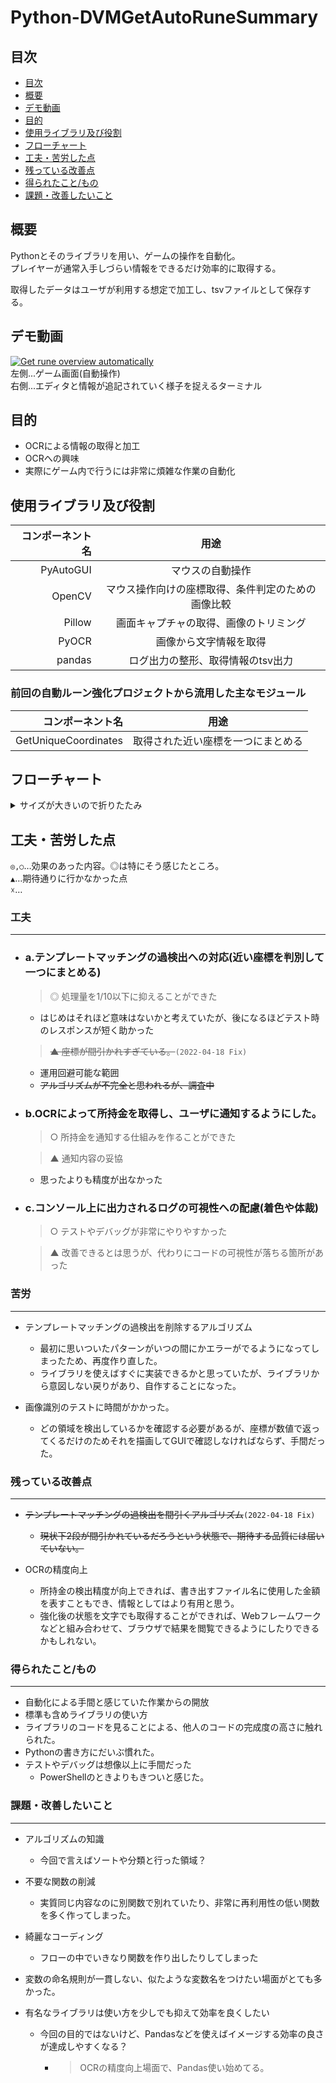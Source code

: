 # Python-DVMGetAutoRuneSummary

## 目次
  - [目次](#目次)
  - [概要](#概要)
  - [デモ動画](#デモ動画)
  - [目的](#目的)
  - [使用ライブラリ及び役割](#使用ライブラリ及び役割)
  - [フローチャート](#フローチャート)
  - [工夫・苦労した点](#工夫苦労した点)
  - [残っている改善点](#残っている改善点)
  - [得られたこと/もの](#得られたこともの)
  - [課題・改善したいこと](#課題改善したいこと)


## 概要
  
Pythonとそのライブラリを用い、ゲームの操作を自動化。  
プレイヤーが通常入手しづらい情報をできるだけ効率的に取得する。  
  
取得したデータはユーザが利用する想定で加工し、tsvファイルとして保存する。

## デモ動画

[![Get rune overview automatically](https://img.youtube.com/vi/oFfLq7W-198/0.jpg)](https://www.youtube.com/watch?v=oFfLq7W-198)  
左側...ゲーム画面(自動操作)  
右側...エディタと情報が追記されていく様子を捉えるターミナル

## 目的

+ OCRによる情報の取得と加工  
+ OCRへの興味
+ 実際にゲーム内で行うには非常に煩雑な作業の自動化

## 使用ライブラリ及び役割

|コンポーネント名|用途|
|---:|:---:|
|PyAutoGUI|マウスの自動操作|
|OpenCV|マウス操作向けの座標取得、条件判定のための画像比較|
|Pillow|画面キャプチャの取得、画像のトリミング|
|PyOCR|画像から文字情報を取得|  
|pandas|ログ出力の整形、取得情報のtsv出力|
  
  
### 前回の自動ルーン強化プロジェクトから流用した主なモジュール  
  
|コンポーネント名|用途|  
|---:|:---:|
|GetUniqueCoordinates|取得された近い座標を一つにまとめる|  
  

## フローチャート

<details><summary>サイズが大きいので折りたたみ</summary>

![フローチャート](https://github.com/StarsandLabo/Python-DVMAutoRuneEnhance/blob/main/program/flowchart_2022-04-17.jpg)  

</details>

## 工夫・苦労した点

`◎,○`…効果のあった内容。◎は特にそう感じたところ。  
`▲`…期待通りに行かなかった点  
`☓`…

### 工夫  
---

+ ### a.テンプレートマッチングの過検出への対応(近い座標を判別して一つにまとめる)  
    > ◎ 処理量を1/10以下に抑えることができた  
    + はじめはそれほど意味はないかと考えていたが、後になるほどテスト時のレスポンスが短く助かった
    
    > ~~▲ 座標が間引かれすぎている。~~`(2022-04-18 Fix)`  
    + 運用回避可能な範囲  
    + ~~アルゴリズムが不完全と思われるが、調査中~~  
    
+ ### b.OCRによって所持金を取得し、ユーザに通知するようにした。  
    > ○ 所持金を通知する仕組みを作ることができた  

    > ▲ 通知内容の妥協  
    + 思ったよりも精度が出なかった  

+ ### c.コンソール上に出力されるログの可視性への配慮(着色や体裁)  
    > ○ テストやデバッグが非常にやりやすかった  

    > ▲ 改善できるとは思うが、代わりにコードの可視性が落ちる箇所があった  

### 苦労
---

+ テンプレートマッチングの過検出を削除するアルゴリズム  
  + 最初に思いついたパターンがいつの間にかエラーがでるようになってしまったため、再度作り直した。
  + ライブラリを使えばすぐに実装できるかと思っていたが、ライブラリから意図しない戻りがあり、自作することになった。

+ 画像識別のテストに時間がかかった。  
  + どの領域を検出しているかを確認する必要があるが、座標が数値で返ってくるだけのためそれを描画してGUIで確認しなければならず、手間だった。  




### 残っている改善点
---

+ ~~テンプレートマッチングの過検出を間引くアルゴリズム~~`(2022-04-18 Fix)`  
  + ~~現状下2段が間引かれているだろうという状態で、期待する品質には届いていない。~~  

+ OCRの精度向上  
  + 所持金の検出精度が向上できれば、書き出すファイル名に使用した金額を表すこともでき、情報としてはより有用と思う。  
  + 強化後の状態を文字でも取得することができれば、Webフレームワークなどと組み合わせて、ブラウザで結果を閲覧できるようにしたりできるかもしれない。  


### 得られたこと/もの
---

+ 自動化による手間と感じていた作業からの開放
+ 標準も含めライブラリの使い方
+ ライブラリのコードを見ることによる、他人のコードの完成度の高さに触れられた。
+ Pythonの書き方にだいぶ慣れた。
+ テストやデバッグは想像以上に手間だった
  + PowerShellのときよりもきついと感じた。

### 課題・改善したいこと
---

+ アルゴリズムの知識  
  + 今回で言えばソートや分類と行った領域？  
  
+ 不要な関数の削減  
  + 実質同じ内容なのに別関数で別れていたり、非常に再利用性の低い関数を多く作ってしまった。  
  
+ 綺麗なコーディング  
  + フローの中でいきなり関数を作り出したりしてしまった  

+ 変数の命名規則が一貫しない、似たような変数名をつけたい場面がとても多かった。

+ 有名なライブラリは使い方を少しでも抑えて効率を良くしたい
  + 今回の目的ではないけど、Pandasなどを使えばイメージする効率の良さが達成しやすくなる？
    + > OCRの精度向上場面で、Pandas使い始めてる。  

